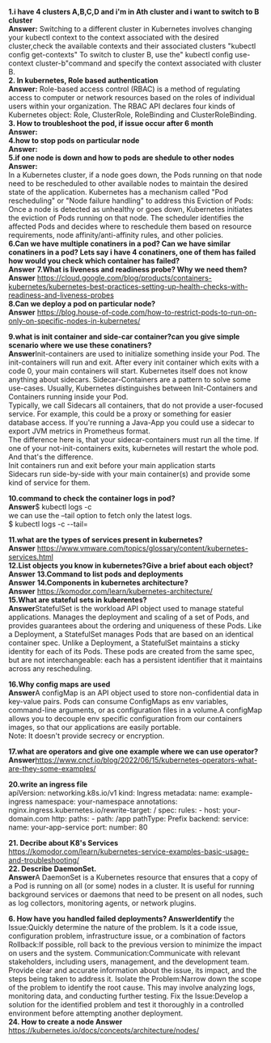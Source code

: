 **1.i have 4 clusters A,B,C,D and i'm in Ath cluster and i want to switch to B cluster  
Answer:**   Switching to a different cluster in Kubernetes involves changing your kubectl context to the context associated with the desired cluster,check the available contexts and their associated clusters "kubectl config get-contexts" To switch to cluster B, use the" kubectl config use-context cluster-b"command and specify the context associated with cluster B.   
**2. In kubernetes, Role based authentication    
Answer:** Role-based access control (RBAC) is a method of regulating access to computer or network resources based on the roles of individual users within your organization.  The RBAC API declares four kinds of Kubernetes object: Role, ClusterRole, RoleBinding and ClusterRoleBinding.   
**3. How to troubleshoot the pod, if issue occur after 6 month    
Answer:**   
**4.how to stop pods on particular node    
Answer:**   
**5.if one node is down and how to pods are shedule to other nodes    
Answer:**   
In a Kubernetes cluster, if a node goes down, the Pods running on that node need to be rescheduled to other available nodes to maintain the desired state of the application. Kubernetes has a mechanism called "Pod rescheduling" or "Node failure handling" to address this  Eviction of Pods:
Once a node is detected as unhealthy or goes down, Kubernetes initiates the eviction of Pods running on that node.
The scheduler identifies the affected Pods and decides where to reschedule them based on resource requirements, node affinity/anti-affinity rules, and other policies.  
**6.Can we have multiple conatiners in a pod? Can we have similar conatiners in a pod? Lets say i have 4 conatiners, one of them has failed how would you check which container has failed?   
Answer**
**7.What is liveness and readiness probe? Why we need them?   
Answer** https://cloud.google.com/blog/products/containers-kubernetes/kubernetes-best-practices-setting-up-health-checks-with-readiness-and-liveness-probes   
**8.Can we deploy a pod on particular node?   
Answer** https://blog.house-of-code.com/how-to-restrict-pods-to-run-on-only-on-specific-nodes-in-kubernetes/   

**9.what is init container and side-car container?can you give simple scenario where we use these conatiners?   
Answer**Init-containers are used to initialize something inside your Pod. The init-containers will run and exit. After every init container which exits with a code 0, your main containers will start. 
Kubernetes itself does not know anything about sidecars. Sidecar-Containers are a pattern to solve some use-cases. Usually, Kubernetes distinguishes between Init-Containers and Containers running inside your Pod.   
Typically, we call Sidecars all containers, that do not provide a user-focused service. For example, this could be a proxy or something for easier database access. If you're running a Java-App you could use a sidecar to export JVM metrics in Prometheus format.   
The difference here is, that your sidecar-containers must run all the time. If one of your not-init-containers exits, kubernetes will restart the whole pod.
And that's the difference.   
Init containers run and exit before your main application starts   
Sidecars run side-by-side with your main container(s) and provide some kind of service for them.      

**10.command to check the container logs in pod?   
Answer**$ kubectl logs <pod-name> -c <container-name>   
 we can use the –tail option to fetch only the latest logs.   
 $ kubectl logs <pod-name> -c <container-name> --tail=<number-of-lines>   
 
**11.what are the types of services present in kubernetes?   
Answer** https://www.vmware.com/topics/glossary/content/kubernetes-services.html   
**12.List objects you know in kubernetes?Give a brief about each object?   
Answer**
**13.Command to list pods and deployments   
Answer**
**14.Components in kubernetes architecture?   
Answer** https://komodor.com/learn/kubernetes-architecture/  
**15.What are stateful sets in kuberentes?   
Answer**StatefulSet is the workload API object used to manage stateful applications. Manages the deployment and scaling of a set of Pods, and provides guarantees about the ordering and uniqueness of these Pods. 
Like a Deployment, a StatefulSet manages Pods that are based on an identical container spec. Unlike a Deployment, a StatefulSet maintains a sticky identity for each of its Pods. These pods are created from the same spec, but are not interchangeable: each has a persistent identifier that it maintains across any rescheduling. 

**16.Why config maps are used   
Answer**A configMap is an API object used to store non-confidential data in key-value pairs. Pods can consume ConfigMaps as env variables, command-line arguments, or as configuration files in a volume.A configMap allows you to decouple env specific configuration from our containers images, so that our
applications are easily portable.   
Note: It doesn't provide secrecy or encryption.   

**17.what are operators and give one example where we can use operator?   
Answer**https://www.cncf.io/blog/2022/06/15/kubernetes-operators-what-are-they-some-examples/  

**20.write an ingress file**  
apiVersion: networking.k8s.io/v1
kind: Ingress
metadata:
  name: example-ingress
  namespace: your-namespace
  annotations:
    nginx.ingress.kubernetes.io/rewrite-target: /
spec:
  rules:
    - host: your-domain.com
      http:
        paths:
          - path: /app
            pathType: Prefix
            backend:
              service:
                name: your-app-service
                port:
                  number: 80

**21. Decribe about K8's Services**  
https://komodor.com/learn/kubernetes-service-examples-basic-usage-and-troubleshooting/   
**22. Describe DaemonSet.    
 Answer**A DaemonSet is a Kubernetes resource that ensures that a copy of a Pod is running on all (or some) nodes in a cluster. It is useful for running background services or daemons that need to be present on all nodes, such as log collectors, monitoring agents, or network plugins.

 **6. How have you handled failed deployments?
AnswerIdentify** the Issue:Quickly determine the nature of the problem. Is it a code issue, configuration problem, infrastructure issue, or a combination of factors
Rollback:If possible, roll back to the previous version to minimize the impact on users and the system.
Communication:Communicate with relevant stakeholders, including users, management, and the development team. Provide clear and accurate information about the issue, its impact, and the steps being taken to address it.
Isolate the Problem:Narrow down the scope of the problem to identify the root cause. This may involve analyzing logs, monitoring data, and conducting further testing.
Fix the Issue:Develop a solution for the identified problem and test it thoroughly in a controlled environment before attempting another deployment.  
**24. How to create a node
Answer** https://kubernetes.io/docs/concepts/architecture/nodes/
